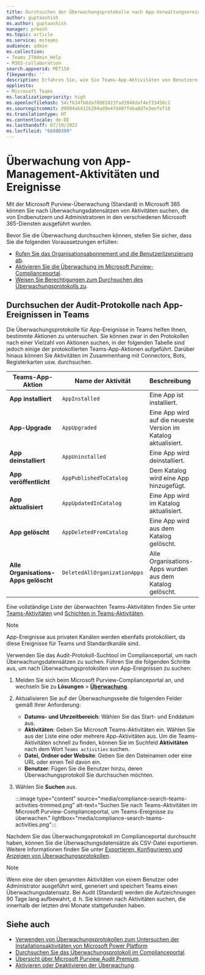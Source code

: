 ```yaml
---
title: Durchsuchen der Überwachungsprotokolle nach App-Verwaltungsereignissen
author: guptaashish
ms.author: guptaashish
manager: prkosh
ms.topic: article
ms.service: msteams
audience: admin
ms.collection:
- Teams_ITAdmin_Help
- M365-collaboration
search.appverid: MET150
f1keywords: ''
description: Erfahren Sie, wie Sie Teams-App-Aktivitäten von Benutzern und Administratoren in Ihrer Organisation überwachen.
appliesto:
- Microsoft Teams
ms.localizationpriority: high
ms.openlocfilehash: 54cf634fb8da78081023fad3940daf4ef33450c2
ms.sourcegitcommit: 89904ab4116294ad9e4fd407feba8d7e3eefef10
ms.translationtype: HT
ms.contentlocale: de-DE
ms.lasthandoff: 07/19/2022
ms.locfileid: "66880399"
---
```

# <a name="audit-for-app-management-activities-and-events"></a>Überwachung von App-Management-Aktivitäten und Ereignisse

Mit der Microsoft Purview-Überwachung (Standard) in Microsoft 365 können Sie nach Überwachungsdatensätzen von Aktivitäten suchen, die von Endbenutzern und Administratoren in den verschiedenen Microsoft 365-Diensten ausgeführt wurden.

Bevor Sie die Überwachung durchsuchen können, stellen Sie sicher, dass Sie die folgenden Voraussetzungen erfüllen:

* [Rufen Sie das Organisationsabonnement und die Benutzerlizenzierung ab](/microsoft-365/compliance/set-up-basic-audit).
* [Aktivieren Sie die Überwachung im Microsoft Purview-Complianceportal](/microsoft-365/compliance/turn-audit-log-search-on-or-off).
* [Weisen Sie Berechtigungen zum Durchsuchen des Überwachungsprotokolls zu](/microsoft-365/compliance/set-up-basic-audit).

## <a name="search-the-audit-logs-for-app-events-in-teams"></a>Durchsuchen der Audit-Protokolle nach App-Ereignissen in Teams

Die Überwachungsprotokolle für App-Ereignisse in Teams helfen Ihnen, bestimmte Aktionen zu untersuchen. Sie können zwar in den Protokollen nach einer Vielzahl von Aktionen suchen, in der folgenden Tabelle sind jedoch einige der protokollierten Teams-App-Aktionen aufgeführt. Darüber hinaus können Sie Aktivitäten im Zusammenhang mit Connectors, Bots, Registerkarten usw. durchsuchen.

| Teams-App-Aktion                  | Name der Aktivität                | Beschreibung                                              |
|-----------------------------------|------------------------------|:---------------------------------------------------------|
| **App installiert**                 | `AppInstalled`               | Eine App ist installiert.                                     |
| **App-Upgrade**                  | `AppUpgraded`                | Eine App wird auf die neueste Version im Katalog aktualisiert. |
| **App deinstalliert**               | `AppUninstalled`             | Eine App wird deinstalliert.                                   |
| **App veröffentlicht**                 | `AppPublishedToCatalog`      | Dem Katalog wird eine App hinzugefügt.                          |
| **App aktualisiert**                   | `AppUpdatedInCatalog`        | Eine App wird im Katalog aktualisiert.                        |
| **App gelöscht**                   | `AppDeletedFromCatalog`      | Eine App wird aus dem Katalog gelöscht.                      |
| **Alle Organisations-Apps gelöscht** | `DeletedAllOrganizationApps` | Alle Organisations-Apps wurden aus dem Katalog gelöscht.          |

Eine vollständige Liste der überwachten Teams-Aktivitäten finden Sie unter [Teams-Aktivitäten](audit-log-events.md#teams-activities) und [Schichten in Teams-Aktivitäten](audit-log-events.md#shifts-in-teams-activities).

> [!NOTE]
> App-Ereignisse aus privaten Kanälen werden ebenfalls protokolliert, da diese Ereignisse für Teams und Standardkanäle sind.

Verwenden Sie das Audit-Protokoll-Suchtool im Complianceportal, um nach Überwachungsdatensätzen zu suchen. Führen Sie die folgenden Schritte aus, um nach Überwachungsprotokollen von App-Ereignissen zu suchen:

1. Melden Sie sich beim Microsoft Purview-Complianceportal an, und wechseln Sie zu **Lösungen** > **[Überwachung](https://compliance.microsoft.com/auditlogsearch)**.
1. Aktualisieren Sie auf der Überwachungsseite die folgenden Felder gemäß Ihrer Anforderung:

   * **Datums- und Uhrzeitbereich**: Wählen Sie das Start- und Enddatum aus.
   * **Aktivitäten**: Geben Sie Microsoft Teams-Aktivitäten ein. Wählen Sie aus der Liste eine oder mehrere App-Aktivitäten aus. Um die Teams-Aktivitäten schnell zu finden, können Sie im Suchfeld **Aktivitäten** nach dem Wort `Teams activities` suchen.
   * **Datei, Ordner oder Website**: Geben Sie den Dateinamen oder eine URL oder einen Teil davon ein.
   * **Benutzer**: Fügen Sie die Benutzer hinzu, deren Überwachungsprotokoll Sie durchsuchen möchten.

1. Wählen Sie **Suchen** aus.

   :::image type="content" source="media/compliance-search-teams-activities-trimmed.png" alt-text="Suchen Sie nach Teams-Aktivitäten im Microsoft Purview-Complianceportal, um Teams-Ereignisse zu überwachen." lightbox="media/compliance-search-teams-activities.png":::

Nachdem Sie das Überwachungsprotokoll im Complianceportal durchsucht haben, können Sie die Überwachungsdatensätze als CSV-Datei exportieren. Weitere Informationen finden Sie unter [Exportieren, Konfigurieren und Anzeigen von Überwachungsprotokollen](/microsoft-365/compliance/export-view-audit-log-records).

> [!NOTE]
> Wenn eine der oben genannten Aktivitäten von einem Benutzer oder Administrator ausgeführt wird, generiert und speichert Teams einen Überwachungsdatensatz. Bei Audit (Standard) werden die Aufzeichnungen 90 Tage lang aufbewahrt, d. h. Sie können nach Aktivitäten suchen, die innerhalb der letzten drei Monate stattgefunden haben.

## <a name="see-also"></a>Siehe auch

* [Verwenden von Überwachungsprotokollen zum Untersuchen der Installationsaktivitäten von Microsoft Power Platform](manage-power-platform-apps.md#use-audit-logs-to-investigate-microsoft-power-platform-installation-activity)
* [Durchsuchen Sie das Überwachungsprotokoll im Complianceportal](/microsoft-365/compliance/search-the-audit-log-in-security-and-compliance).
* [Übersicht über Microsoft Purview Audit Premium](/microsoft-365/compliance/advanced-audit).
* [Aktivieren oder Deaktivieren der Überwachung](/microsoft-365/compliance/turn-audit-log-search-on-or-off).
